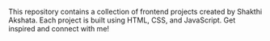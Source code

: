 This repository contains a collection of frontend projects created by Shakthi Akshata. Each project is built using HTML, CSS, and JavaScript.
Get inspired and connect with me!

